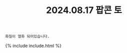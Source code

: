 ﻿---
title: 2024.08.17 팝콘 토
categories: [2024, 행사, 코스프레]
comments: false
model: [
    "seoulpopcon240817_nabi1120_cos",
    "seoulpopcon240817_na_aaaaa__",
    "seoulpopcon240817_anata_noKoi",
    "seoulpopcon240817_jopabpa",
    "seoulpopcon240817_minari_cos",
    "seoulpopcon240817_ten_0914a",
    "seoulpopcon240817_sawall_cos",
    "seoulpopcon240817_Snowly0310",
    "seoulpopcon240817_smallicecoffee",
    "seoulpopcon240817_sleepy56beauty",
    "seoulpopcon240817_uchujosei",
    "seoulpopcon240817_0takugir1",
    "seoulpopcon240817__.afox._",
    "seoulpopcon240817_oya0130",
    "seoulpopcon240817_rityuv",
    "seoulpopcon240817_shukipppi",
    "seoulpopcon240817_Ch1chi1104",
    "seoulpopcon240817_klea_ghostchild",
    "seoulpopcon240817_fatal_ferret",
]
thumbnail: /assets/img/2024/08-17/사월/B61220240818075637699.webp
---

`화질이 열화 되어있습니다.`

{% include include.html %}

<!-- 
리턴 못 받음

국희 Cookhie_cos
로라
류차 RyuChya_0
리가
예주 Yeju__0819
외국인 미쿠
유브 rityuv 전체
제뉴 jenyu147040
키요 KIYO_chan01
휴지와 친구들
힌아 hinaacos
-->